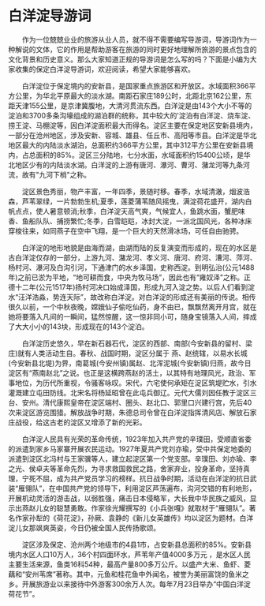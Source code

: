 # 白洋淀导游词  
　　作为一位兢兢业业的旅游从业人员，就不得不需要编写导游词，导游词作为一种解说的文体，它的作用是帮助游客在旅游的同时更好地理解所旅游的景点包含的文化背景和历史意义。那么大家知道正规的导游词是怎么写的吗？下面是小编为大家收集的保定白洋淀导游词，欢迎阅读，希望大家能够喜欢。  

　　白洋淀位于保定境内的安新县，是国家重点旅游区和开放区。水域面积366平方公里，为华北平原最大的淡水湖。南距石家庄189公时，北距北京162公里，东距天津155公里，是京津冀腹地，大清河贯流东西。白洋淀是由143个大小不等的淀泊和3700多条沟壕组成的湖泊群的统称，其中较大的'淀泊有白洋淀、烧车淀、捞王淀、马棚淀等，因白洋淀面积最大而得名。淀区主要在保定地区安新县境内，一部分在沧州地区，涉及安新、容城、雄县、任丘市、高阳等市县。白洋淀是华北地区最大的内陆淡水湖泊，总面积约366平方公里，其中312平方公里在安新县境内，占总面积的85%。淀区三分陆地，七分水面，水域面积约15400公顷，是华北地区少有的内陆淡水湖。白洋淀的上游有唐河、瀑河、曹河、潴龙河等九条河流，故有"九河下梢"之称。  

　　淀区景色秀丽，物产丰富，一年四季，景随时移。春季，水域清澈，烟波浩森，芦苇翠绿，一片勃勃生机;夏季，莲菱蒲苇随风摇曳，满淀荷花盛开，湖内白帆点点，使人暑意顿消;秋季，白洋淀天高气爽，气候宜人，鱼跳水面，蟹肥味香、鱼船队队、捕捞繁忙;冬季，白雪皑皑，冰封大淀，一派北国风光，各种冰床穿梭往来，如同燕子在空中飞翔，是一个巨大的天然滑冰场，可任自由驰骋。  

　　白洋淀的地形地貌是由海而湖，由湖而陆的反复演变而形成的，现在的水区是古白洋淀仅存的一部分，上游九河、潴龙河、孝义河、唐河、府河、漕河、萍河、杨村河、瀑河及白沟引河，下通津门的水乡泽国，史称西淀。到明弘治(公元1488年)之前已淤为平地，“地可耕而食，中央为牧马场”，因此也有“雍奴泽”之称。正德十二年(公元1517年)扬村河决口始成泽国，形成九河入淀之势。以后人们看到淀水“汪洋浩淼，势连天际”，故改称白洋淀。对白洋淀的形成还有美丽的传说。相传很久以前，一个中秋夜晚，嫦娥仙子偷吃仙药，身不由已，飘飘然离开月宫，就在她将要落入凡间的一瞬间，猛然惊醒，这一惊非同小可，随身宝镜落入人间，摔成了大大小小的143块，形成现在的143个淀泊。  

　　白洋淀历史悠久，早在新石器石代，淀区的西部、南部(今安新县的留村、梁庄)就有人类活动生自。春秋、战国时期，淀区分属于 燕、赵统辖，以易水长城(今安新县北堤)为界，南葛城(今安州镇)属赵、北浑泥城(今安新镇)归燕，故今日淀区有“燕南赵北”之说。也正是这横跨燕赵的活土，以其特有地理风光，政治、军事地位，为历代所重视，令骚客咏叹。宋代，六宅使何承矩在淀区筑堤贮水，引水灌溉建立屯田防线。北宋名将杨延昭曾在此屯兵御辽。元代大儒刘因任教于淀区三台、安州。清代康熙皇帝在淀区端村、圈头、赵北口、郭里口兴建行宫，先后40次来淀区游览围猎。解放战争时期，朱德总司令曾在白洋淀指挥清风店、解放石家庄战役，给这古老的淀区又增添了新的光彩。  

　　白洋淀人民具有光荣的革命传统，1923年加入共产党的辛璞田，受顺直省委的派遣到家乡马家寨开展农民运动。1927年夏共产党刘亦瑜，受中共保定地委的派遣到淀区北冯村与王家骥等人，建立起淀区第一个党支部。辛璞田、刘亦瑜、李之光、侯卓夫等革命先烈，为寻求救国救民之路，舍家弃业，投身革命，坚持真理，宁死不屈，成为共产党员学习的榜样。抗日战争时期，活动在白洋淀的抗日武装“雁翎队”，在中国共产党的领导下，利用淀区芦荡遍布，沟河交错的有利地形，开展机动灵活的游击战，以弱胜强，痛击日本侵略军，大长我中华民族之威风，显示出燕赵儿女的聪慧勇敢。作家徐光耀撰写的《小兵张嘎》就取材于“雁翎队”。著名作家孙犁的《荷花淀》，孙厥、袁静的《新儿女英雄传》均以淀区为题材。白洋淀儿女那飒爽英姿，今日仍被全国人民传扬歌颂。  

　　淀区涉及保定、沧州两个地级市的4县1市，占安新县总面积的85%。安新县境内水区人口10万人，36个村四面环水，芦苇年产值4000多万元 ，是水区人民主要生活来源，鱼类16科54种，最高产量800多万公斤。以盛产大米、鱼虾、菱藕和“安州苇席”著称。其中，元鱼和桂花鱼中外闻名，被誉为美丽富饶的鱼米之乡。开展旅游业以来接待中外游客300余万人次。每年7月23日举办“中国白洋淀荷花节”。  

